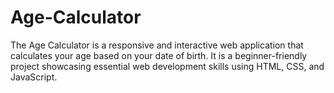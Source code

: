 # Age-Calculator
The Age Calculator is a responsive and interactive web application that calculates your age based on your date of birth. It is a beginner-friendly project showcasing essential web development skills using HTML, CSS, and JavaScript.
